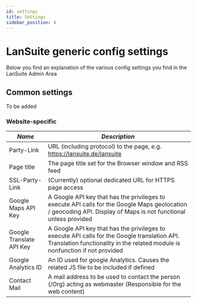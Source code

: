 ```yaml
---
id: settings
title: Settings
sidebar_position: 4
---
```


# LanSuite generic config settings

Below you find an explanation of the various config settings you find in the LanSuite Admin Area

## Common settings

To be added

### Website-specific

| *Name* | *Description* |
| --- | --- | 
| Party-Link  | URL (including protocol)  to the page, e.g. https://lansuite.de/lansuite     |
| Page title | The page title set for the Browser window and RSS feed |
| SSL-Party-Link | (Currently) optional dedicated URL for HTTPS page access |
| Google Maps API Key | A Google API key that has the privileges to execute API calls for the Google Maps geolocation / geocoding API. Display of Maps is not functional unless provided |
| Google Translate API Key | A Google API key that has the privileges to execute API calls for the Google translation API. Translation functionality in the related module is nonfunction if not provided |
| Google Analytics ID | An ID used for google Analytics. Causes the related JS file to be included if defined|
| Contact Mail | A mail address to be used to contact the person (/Org) acting as webmaster (Responsible for the web content) 
